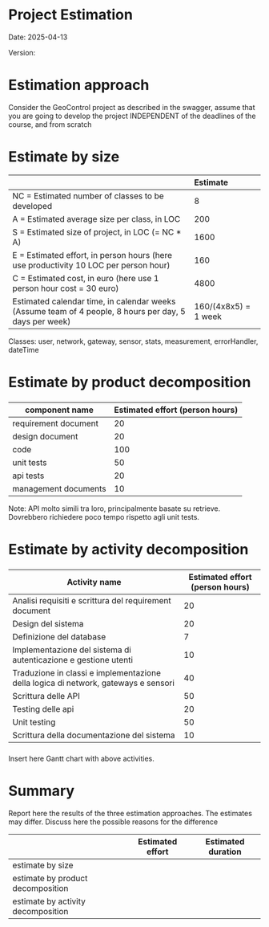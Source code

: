 # Project Estimation

Date: 2025-04-13

Version: 

# Estimation approach

Consider the GeoControl project as described in the swagger, assume that you are going to develop the project INDEPENDENT of the deadlines of the course, and from scratch

# Estimate by size

|                                         | Estimate |
| :-------------------------------------- | :------- |
| NC = Estimated number of classes to be developed | 8 |
| A = Estimated average size per class, in LOC | 200 |
| S = Estimated size of project, in LOC (= NC \* A) | 1600 |
| E = Estimated effort, in person hours (here use productivity 10 LOC per person hour) | 160 |
| C = Estimated cost, in euro (here use 1 person hour cost = 30 euro) | 4800 |
| Estimated calendar time, in calendar weeks (Assume team of 4 people, 8 hours per day, 5 days per week) | 160/(4x8x5) = 1 week |

Classes: user, network, gateway, sensor, stats, measurement, errorHandler, dateTime

# Estimate by product decomposition

###

| component name       | Estimated effort (person hours) |
| -------------------- | ------------------------------- |
| requirement document |            20                   |
| design document      |            20                   |
| code                 |            100                  |
| unit tests           |            50                   |
| api tests            |            20                   |
| management documents |            10                   |

Note: API molto simili tra loro, principalmente basate su retrieve. Dovrebbero richiedere poco tempo rispetto agli unit tests.

# Estimate by activity decomposition

###

| Activity name | Estimated effort (person hours) |
| ------------- | ------------------------------- |
| Analisi requisiti e scrittura del requirement document | 20 |
| Design del sistema | 20 |
| Definizione del database | 7 |
| Implementazione del sistema di autenticazione e gestione utenti | 10 |
| Traduzione in classi e implementazione della logica di network, gateways e sensori | 40 |
| Scrittura delle API | 50 |
| Testing delle api | 20 |
| Unit testing | 50 |
| Scrittura della documentazione del sistema | 10 |

###

Insert here Gantt chart with above activities.

# Summary

Report here the results of the three estimation approaches. The estimates may differ. Discuss here the possible reasons for the difference

|                                    | Estimated effort | Estimated duration |
| ---------------------------------- | ---------------- | ------------------ |
| estimate by size                   |                  |                    |
| estimate by product decomposition  |                  |                    |
| estimate by activity decomposition |                  |                    |
